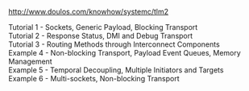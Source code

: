 http://www.doulos.com/knowhow/systemc/tlm2  

Tutorial 1 - Sockets, Generic Payload, Blocking Transport  
Tutorial 2 - Response Status, DMI and Debug Transport  
Tutorial 3 - Routing Methods through Interconnect Components  
Example 4 - Non-blocking Transport, Payload Event Queues, Memory Management  
Example 5 - Temporal Decoupling, Multiple Initiators and Targets  
Example 6 - Multi-sockets, Non-blocking Transport  

